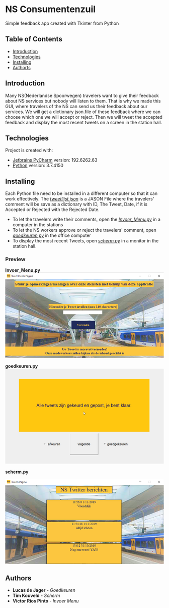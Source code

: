 # NS Consumentenzuil
Simple feedback app created with Tkinter from Python

## Table of Contents
* [Introduction](#Introduction)
* [Technologies](#Technologies)
* [Installing](#Installing)
* [Authorts](#Authors)

## Introduction
Many NS(Nederlandse Spoorwegen) travelers want to give their feedback about NS services but nobody will listen to them. That is why we made this GUI, where travelers of the NS can send us their feedback about our services. We will get a dictionary json.file of these feedback where we can choose which one we will accept or reject. Then we will tweet the accepted feedback and display the most recent tweets on a screen in the station hall.

## Technologies
 Project is created with:
* [Jetbrains PyCharm](https://www.jetbrains.com/products.html) version: 192.6262.63
* [Python](https://www.python.org) version: 3.7.4150

## Installing
Each Python file need to be installed in a different computer so that it can work effectively. The [*tweetlijst.json*](https://github.com/victor1rp/Consumentenzuil/blob/master/tweetlijst.json) is a JASON File where the travelers' comment will be save as a dictionary with ID, The Tweet, Date, if it is Accepted or Rejected with the Rejected Date.
* To let the travelers write their comments, open the [*Invoer_Menu.py*](https://github.com/victor1rp/Consumentenzuil/blob/master/Invoer_Menu.py) in a computer in the stations
* To let the NS workers approve or reject the travelers' comment, open [*goedkeuren.py*](https://github.com/victor1rp/Consumentenzuil/blob/master/goedkeuren.py) in the office computer
* To display the most recent Tweets, open [*scherm.py*](https://github.com/victor1rp/Consumentenzuil/blob/master/scherm.py) in a monitor in the station hall.

### Preview
**Invoer_Menu.py**
![Invoer_Menu.py](https://github.com/victor1rp/Consumentenzuil/blob/master/Screenshots/Invoer_Menu_screenshot.png)

**goedkeuren.py**
![goedkeuren.py](https://github.com/victor1rp/Consumentenzuil/blob/master/Screenshots/Goedkeuren_screenshot.png)

**scherm.py**


![scherm.py](https://github.com/victor1rp/Consumentenzuil/blob/master/Screenshots/Scherm_screenshot.png)

## Authors
* **Lucas de Jager** - *Goedkeuren*
* **Tim Kouveld** - *Scherm*
* **Victor Rios Pinto** - *Invoer Menu*
